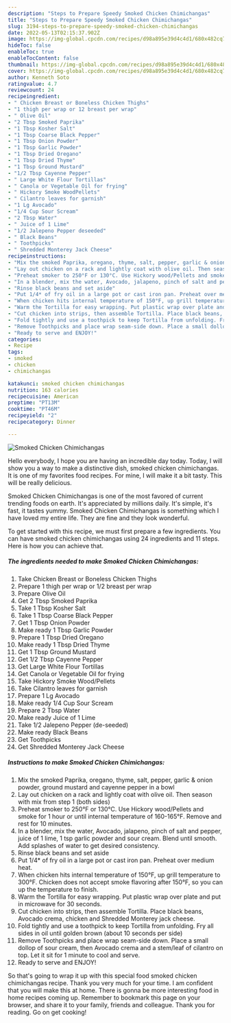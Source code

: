 ```yaml
---
description: "Steps to Prepare Speedy Smoked Chicken Chimichangas"
title: "Steps to Prepare Speedy Smoked Chicken Chimichangas"
slug: 3194-steps-to-prepare-speedy-smoked-chicken-chimichangas
date: 2022-05-13T02:15:37.902Z
image: https://img-global.cpcdn.com/recipes/d98a895e39d4c4d1/680x482cq70/smoked-chicken-chimichangas-recipe-main-photo.jpg
hideToc: false
enableToc: true
enableTocContent: false
thumbnail: https://img-global.cpcdn.com/recipes/d98a895e39d4c4d1/680x482cq70/smoked-chicken-chimichangas-recipe-main-photo.jpg
cover: https://img-global.cpcdn.com/recipes/d98a895e39d4c4d1/680x482cq70/smoked-chicken-chimichangas-recipe-main-photo.jpg
author: Kenneth Soto
ratingvalue: 4.7
reviewcount: 24
recipeingredient:
- " Chicken Breast or Boneless Chicken Thighs"
- "1 thigh per wrap or 12 breast per wrap"
- " Olive Oil"
- "2 Tbsp Smoked Paprika"
- "1 Tbsp Kosher Salt"
- "1 Tbsp Coarse Black Pepper"
- "1 Tbsp Onion Powder"
- "1 Tbsp Garlic Powder"
- "1 Tbsp Dried Oregano"
- "1 Tbsp Dried Thyme"
- "1 Tbsp Ground Mustard"
- "1/2 Tbsp Cayenne Pepper"
- " Large White Flour Tortillas"
- " Canola or Vegetable Oil for frying"
- " Hickory Smoke WoodPellets"
- " Cilantro leaves for garnish"
- "1 Lg Avocado"
- "1/4 Cup Sour Scream"
- "2 Tbsp Water"
- " Juice of 1 Lime"
- "1/2 Jalepeno Pepper deseeded"
- " Black Beans"
- " Toothpicks"
- " Shredded Monterey Jack Cheese"
recipeinstructions:
- "Mix the smoked Paprika, oregano, thyme, salt, pepper, garlic & onion powder, ground mustard and cayenne pepper in a bowl"
- "Lay out chicken on a rack and lightly coat with olive oil. Then season with mix from step 1 (both sides)"
- "Preheat smoker to 250°F or 130°C. Use Hickory wood/Pellets and smoke for 1 hour or until internal temperature of 160-165°F. Remove and rest for 10 minutes."
- "In a blender, mix the water, Avocado, jalapeno, pinch of salt and pepper, juice of 1 lime, 1 tsp garlic powder and sour cream. Blend until smooth. Add splashes of water to get desired consistency."
- "Rinse black beans and set aside"
- "Put 1/4* of fry oil in a large pot or cast iron pan. Preheat over medium heat."
- "When chicken hits internal temperature of 150°F, up grill temperature to 300°F. Chicken does not accept smoke flavoring after 150°F, so you can up the temperature to finish."
- "Warm the Tortilla for easy wrapping. Put plastic wrap over plate and put in microwave for 30 seconds."
- "Cut chicken into strips, then assemble Tortilla. Place black beans, Avocado crema, chicken and Shredded Monterey jack  cheese."
- "Fold tightly and use a toothpick to keep Tortilla from unfolding. Fry all sides in oil until golden brown (about 10 seconds per side)"
- "Remove Toothpicks and place wrap seam-side down. Place a small dollop of sour cream, then Avocado crema and a stem/leaf of cilantro on top. Let it sit for 1 minute to cool and serve."
- "Ready to serve and ENJOY!"
categories:
- Recipe
tags:
- smoked
- chicken
- chimichangas

katakunci: smoked chicken chimichangas 
nutrition: 163 calories
recipecuisine: American
preptime: "PT13M"
cooktime: "PT46M"
recipeyield: "2"
recipecategory: Dinner

---
```



![Smoked Chicken Chimichangas](https://img-global.cpcdn.com/recipes/d98a895e39d4c4d1/680x482cq70/smoked-chicken-chimichangas-recipe-main-photo.jpg)

Hello everybody, I hope you are having an incredible day today. Today, I will show you a way to make a distinctive dish, smoked chicken chimichangas. It is one of my favorites food recipes. For mine, I will make it a bit tasty. This will be really delicious.



Smoked Chicken Chimichangas is one of the most favored of current trending foods on earth. It's appreciated by millions daily. It's simple, it's fast, it tastes yummy. Smoked Chicken Chimichangas is something which I have loved my entire life. They are fine and they look wonderful.


To get started with this recipe, we must first prepare a few ingredients. You can have smoked chicken chimichangas using 24 ingredients and 11 steps. Here is how you can achieve that.

<!--inarticleads1-->

##### The ingredients needed to make Smoked Chicken Chimichangas:

1. Take  Chicken Breast or Boneless Chicken Thighs
1. Prepare 1 thigh per wrap or 1/2 breast per wrap
1. Prepare  Olive Oil
1. Get 2 Tbsp Smoked Paprika
1. Take 1 Tbsp Kosher Salt
1. Take 1 Tbsp Coarse Black Pepper
1. Get 1 Tbsp Onion Powder
1. Make ready 1 Tbsp Garlic Powder
1. Prepare 1 Tbsp Dried Oregano
1. Make ready 1 Tbsp Dried Thyme
1. Get 1 Tbsp Ground Mustard
1. Get 1/2 Tbsp Cayenne Pepper
1. Get  Large White Flour Tortillas
1. Get  Canola or Vegetable Oil for frying
1. Take  Hickory Smoke Wood/Pellets
1. Take  Cilantro leaves for garnish
1. Prepare 1 Lg Avocado
1. Make ready 1/4 Cup Sour Scream
1. Prepare 2 Tbsp Water
1. Make ready  Juice of 1 Lime
1. Take 1/2 Jalepeno Pepper (de-seeded)
1. Make ready  Black Beans
1. Get  Toothpicks
1. Get  Shredded Monterey Jack Cheese




<!--inarticleads2-->

##### Instructions to make Smoked Chicken Chimichangas:

1. Mix the smoked Paprika, oregano, thyme, salt, pepper, garlic & onion powder, ground mustard and cayenne pepper in a bowl
1. Lay out chicken on a rack and lightly coat with olive oil. Then season with mix from step 1 (both sides)
1. Preheat smoker to 250°F or 130°C. Use Hickory wood/Pellets and smoke for 1 hour or until internal temperature of 160-165°F. Remove and rest for 10 minutes.
1. In a blender, mix the water, Avocado, jalapeno, pinch of salt and pepper, juice of 1 lime, 1 tsp garlic powder and sour cream. Blend until smooth. Add splashes of water to get desired consistency.
1. Rinse black beans and set aside
1. Put 1/4* of fry oil in a large pot or cast iron pan. Preheat over medium heat.
1. When chicken hits internal temperature of 150°F, up grill temperature to 300°F. Chicken does not accept smoke flavoring after 150°F, so you can up the temperature to finish.
1. Warm the Tortilla for easy wrapping. Put plastic wrap over plate and put in microwave for 30 seconds.
1. Cut chicken into strips, then assemble Tortilla. Place black beans, Avocado crema, chicken and Shredded Monterey jack  cheese.
1. Fold tightly and use a toothpick to keep Tortilla from unfolding. Fry all sides in oil until golden brown (about 10 seconds per side)
1. Remove Toothpicks and place wrap seam-side down. Place a small dollop of sour cream, then Avocado crema and a stem/leaf of cilantro on top. Let it sit for 1 minute to cool and serve.
1. Ready to serve and ENJOY!



So that's going to wrap it up with this special food smoked chicken chimichangas recipe. Thank you very much for your time. I am confident that you will make this at home. There is gonna be more interesting food in home recipes coming up. Remember to bookmark this page on your browser, and share it to your family, friends and colleague. Thank you for reading. Go on get cooking!
